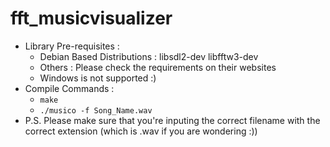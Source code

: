 # fft_musicvisualizer
* Library Pre-requisites : 
  * Debian Based Distributions : libsdl2-dev libfftw3-dev
  * Others : Please check the requirements on their websites
  * Windows is not supported :)
* Compile Commands : 
  * ```make``` 
  * ```./musico -f Song_Name.wav```
* P.S. Please make sure that you're inputing the correct filename with the correct extension (which is .wav if you are wondering :))
